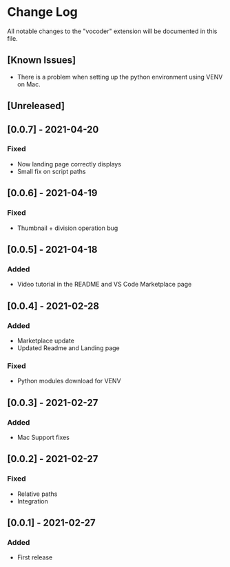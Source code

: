 # Change Log

All notable changes to the "vocoder" extension will be documented in this file.

## [Known Issues]
- There is a problem when setting up the python environment using VENV on Mac.
## [Unreleased]

## [0.0.7] - 2021-04-20
### Fixed
- Now landing page correctly displays
- Small fix on script paths
## [0.0.6] - 2021-04-19
### Fixed
- Thumbnail + division operation bug
## [0.0.5] - 2021-04-18
### Added
- Video tutorial in the README and VS Code Marketplace page
## [0.0.4] - 2021-02-28
### Added
- Marketplace update
- Updated Readme and Landing page
### Fixed
- Python modules download for VENV
## [0.0.3] - 2021-02-27
### Added
- Mac Support fixes
## [0.0.2] - 2021-02-27
### Fixed
- Relative paths
- Integration
## [0.0.1] - 2021-02-27
### Added
- First release